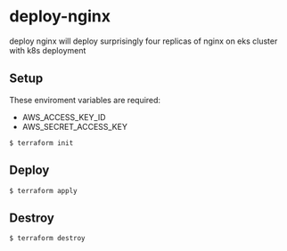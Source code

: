 # deploy-nginx
deploy nginx will deploy surprisingly four replicas of nginx on eks cluster with k8s deployment

## Setup
These enviroment variables are required:

- AWS_ACCESS_KEY_ID
- AWS_SECRET_ACCESS_KEY

```
$ terraform init
```

## Deploy 
```
$ terraform apply
```

## Destroy
```
$ terraform destroy
```

